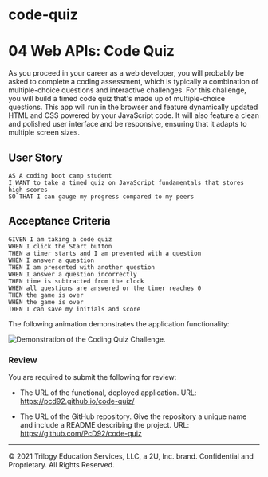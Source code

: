 # code-quiz
# 04 Web APIs: Code Quiz

As you proceed in your career as a web developer, you will probably be asked to complete a coding assessment, which is typically a combination of multiple-choice questions and interactive challenges. For this challenge, you will build a timed code quiz that's made up of multiple-choice questions. This app will run in the browser and feature dynamically updated HTML and CSS powered by your JavaScript code. It will also feature a clean and polished user interface and be responsive, ensuring that it adapts to multiple screen sizes.

## User Story

```
AS A coding boot camp student
I WANT to take a timed quiz on JavaScript fundamentals that stores high scores
SO THAT I can gauge my progress compared to my peers
```

## Acceptance Criteria

```
GIVEN I am taking a code quiz
WHEN I click the Start button
THEN a timer starts and I am presented with a question
WHEN I answer a question
THEN I am presented with another question
WHEN I answer a question incorrectly
THEN time is subtracted from the clock
WHEN all questions are answered or the timer reaches 0
THEN the game is over
WHEN the game is over
THEN I can save my initials and score
```

The following animation demonstrates the application functionality:

![Demonstration of the Coding Quiz Challenge.](./Assets/04-web-apis-homework-demo.gif)

### Review

You are required to submit the following for review:

* The URL of the functional, deployed application.
URL: https://pcd92.github.io/code-quiz/

* The URL of the GitHub repository. Give the repository a unique name and include a README describing the project.
URL: https://github.com/PcD92/code-quiz

---
© 2021 Trilogy Education Services, LLC, a 2U, Inc. brand. Confidential and Proprietary. All Rights Reserved.